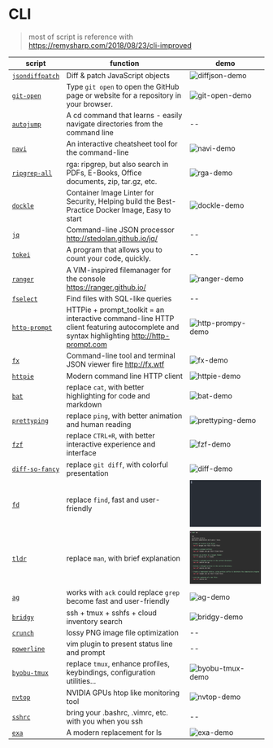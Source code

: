 # CLI

> most of script is reference with https://remysharp.com/2018/08/23/cli-improved

| script | function | demo |
| ------ | -------- | ---- |
| [`jsondiffpatch`](https://github.com/benjamine/jsondiffpatch) | Diff & patch JavaScript objects | ![diffjson-demo](https://raw.githubusercontent.com/benjamine/jsondiffpatch/master/docs/demo/consoledemo.png) |
| [`git-open`](https://github.com/paulirish/git-open) | Type `git open` to open the GitHub page or website for a repository in your browser. | ![git-open-demo](https://user-images.githubusercontent.com/39191/33507513-f60041ae-d6a9-11e7-985c-ab296d6a5b0f.gif) |
| [`autojump`](https://github.com/wting/autojump) | A cd command that learns - easily navigate directories from the command line | -- |
| [`navi`](https://github.com/denisidoro/navi)  | An interactive cheatsheet tool for the command-line | ![navi-demo](https://user-images.githubusercontent.com/3226564/67864139-ebbcbf80-fb03-11e9-9abb-8e6664f77915.gif) |
| [`ripgrep-all`](https://github.com/phiresky/ripgrep-all) | rga: ripgrep, but also search in PDFs, E-Books, Office documents, zip, tar.gz, etc. | ![rga-demo](https://github.com/phiresky/ripgrep-all/raw/master/doc/demodir.png) |
| [`dockle`](https://github.com/goodwithtech/dockle) | Container Image Linter for Security, Helping build the Best-Practice Docker Image, Easy to start | ![dockle-demo](https://raw.githubusercontent.com/goodwithtech/dockle/master/imgs/usage_fail_light.png) |
| [`jq`](https://github.com/stedolan/jq) | Command-line JSON processor http://stedolan.github.io/jq/ | -- |
| [`tokei`](https://github.com/XAMPPRocky/tokei) | A program that allows you to count your code, quickly. | -- |
| [`ranger`](https://github.com/ranger/ranger) | A VIM-inspired filemanager for the console https://ranger.github.io/ | ![ranger-demo](https://raw.githubusercontent.com/ranger/ranger-assets/master/screenshots/screenshot.png) |
| [`fselect`](https://github.com/jhspetersson/fselect) | Find files with SQL-like queries | -- |
| [`http-prompt`](https://github.com/eliangcs/http-prompt) | HTTPie + prompt_toolkit = an interactive command-line HTTP client featuring autocomplete and syntax highlighting http://http-prompt.com | ![http-prompy-demo](https://camo.githubusercontent.com/9e020bfadfad20b28bc3ee4c46f9de2f811abd6c/68747470733a2f2f61736369696e656d612e6f72672f612f39363631332e706e67) |
| [`fx`](https://github.com/antonmedv/fx) | Command-line tool and terminal JSON viewer fire http://fx.wtf | ![fx-demo](https://camo.githubusercontent.com/b5df8c57792e443a18a56cd9a292b1a101ba2391/68747470733a2f2f6d6564762e696f2f6173736574732f66782e676966) |
| [`httpie`](https://github.com/jakubroztocil/httpie) | Modern command line HTTP client | ![httpie-demo](https://raw.githubusercontent.com/jakubroztocil/httpie/master/httpie.gif) |
| [`bat`](https://github.com/sharkdp/bat) | replace `cat`, with better highlighting for code and markdown | ![bat-demo](https://remysharp.com/images/cli-improved/bat.gif) |
| [`prettyping`](https://github.com/denilsonsa/prettyping) | replace `ping`, with better animation and human reading | ![prettyping-demo](https://remysharp.com/images/cli-improved/ping.gif) |
| [`fzf`](https://github.com/junegunn/fzf) | replace `CTRL+R`, with better interactive experience and interface | ![fzf-demo](https://i.vimeocdn.com/video/634721672.webp?mw=700&mh=437) |
| [`diff-so-fancy`](https://github.com/so-fancy/diff-so-fancy) | replace `git diff`, with colorful presentation | ![diff-demo](https://remysharp.com/images/cli-improved/diff-so-fancy.jpg) |
| [`fd`](https://github.com/sharkdp/fd/) | replace `find`, fast and user-friendly | ![fd-demo](https://github.com/sharkdp/fd/raw/master/doc/screencast.svg?sanitize=true) |
| [`tldr`](https://github.com/tldr-pages/tldr) | replace `man`, with brief explanation | ![tldr-demo](https://github.com/tldr-pages/tldr/raw/master/screenshot.png) |
| [`ag`](https://github.com/ggreer/the_silver_searcher) | works with `ack` could replace `grep` become fast and user-friendly | ![ag-demo](https://remysharp.com/images/cli-improved/ack.png) |
| [`bridgy`](https://github.com/wagoodman/bridgy) | ssh + tmux + sshfs + cloud inventory search | ![bridgy-demo](https://github.com/wagoodman/bridgy/raw/master/demo.gif) |
| [`crunch`](https://github.com/chrissimpkins/Crunch) | lossy PNG image file optimization | -- |
| [`powerline`](https://github.com/powerline/powerline) | vim plugin to present status line and prompt | -- |
| [`byobu-tmux`](http://byobu.co/) | replace `tmux`, enhance profiles, keybindings, configuration utilities... | ![byobu-tmux-demo](http://byobu.co/img/Screenshot_from_2014-07-26_15:39:16.png) |
| [`nvtop`](https://github.com/Syllo/nvtop) | NVIDIA GPUs htop like monitoring tool | ![nvtop-demo](https://github.com/Syllo/nvtop/raw/master/screenshot/NVTOP_ex1.png) |
| [`sshrc`](https://github.com/Russell91/sshrc) | bring your .bashrc, .vimrc, etc. with you when you ssh | -- |
| [`exa`](https://the.exa.website/) | A modern replacement for ls | ![exa-demo](https://user-images.githubusercontent.com/4820492/50332646-bdfb0780-053d-11e9-974e-9302300ab681.png) |
